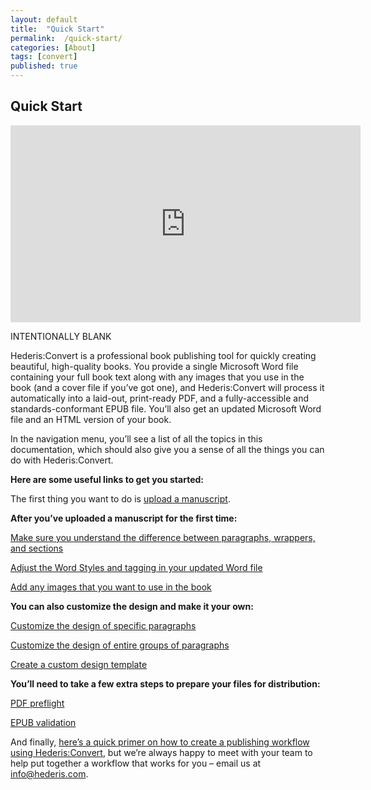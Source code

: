 ```yaml
---
layout: default
title:  "Quick Start"
permalink:  /quick-start/
categories: [About]
tags: [convert]
published: true
---
```


<section data-type="chapter" class="hsecchapter" data-hederis-type="hsecchapter" id="quick-start" data-pi-attrs="id&#xA0;: quick-start; data-tags: convert;" role="doc-chapter" data-tags="convert" data-author-name=" " data-book-title=" " title="Quick Start"><h1 data-hederis-type="hblkchaptitle" class="hblkchaptitle" id="pe6dE8HLe">Quick Start</h1><iframe width="560" height="315" src="https://www.youtube.com/embed/vyuVLK4JIkg" frameborder="0" allow="accelerometer;" autoplay="" encrypted-media="" gyroscope="" picture-in-picture="" allowfullscreen="" id="pj1xOBWTR"></iframe><p data-embedded-html="true" id="p9tw2f12H">INTENTIONALLY BLANK</p><p class="hblkp" data-hederis-type="hblkp" id="pyYPX7r2O">Hederis:Convert is a professional book publishing tool for quickly creating beautiful, high-quality books. You provide a single Microsoft Word file containing your full book text along with any images that you use in the book (and a cover file if you&#8217;ve got one), and Hederis:Convert will process it automatically into a laid-out, print-ready PDF, and a fully-accessible and standards-conformant EPUB file. You&#8217;ll also get an updated Microsoft Word file and an HTML version of your book.</p><p class="hblkp" data-hederis-type="hblkp" id="po2R9m9ww">In the navigation menu, you&#8217;ll see a list of all the topics in this documentation, which should also give you a sense of all the things you can do with Hederis:Convert.</p><p class="hblkp" data-hederis-type="hblkp" id="p2oxDIVQd"><strong class="hspanstrong" data-hederis-type="hspanstrong" id="pI2le4vNI">Here are some useful links to get you started:</strong></p><p class="hblkp" data-hederis-type="hblkp" id="pQq3z8iTp">The first thing you want to do is <a href="{% post_url 2020-08-18-09-UploadaManuscript %}" data-hederis-type="hspana" id="pU61B638d"><span class="Hyperlink" data-hederis-type="hspnspan" id="pIXDfROPT">upload a manuscript</span></a>.</p><p class="hblkp" data-hederis-type="hblkp" id="pF6IQQz3I"><strong class="hspanstrong" data-hederis-type="hspanstrong" id="pbWQWlBoF">After you&#8217;ve uploaded a manuscript for the first time:</strong></p><p class="hblkp" data-hederis-type="hblkp" id="p4A5Lxw6d"><a href="{% post_url 2020-08-18-11-ParagraphsWrappersSectionsandInlines %}" data-hederis-type="hspana" id="p6QCquLBj"><span class="Hyperlink" data-hederis-type="hspnspan" id="pnt0EWkC2">Make sure you understand the difference between paragraphs, wrappers, and sections</span></a></p><p class="hblkp" data-hederis-type="hblkp" id="pNdbjtTg6"><a href="{% post_url 2020-08-18-13-WorkingwithMicrosoftWord %}" data-hederis-type="hspana" id="pGgTFnxyA"><span class="Hyperlink" data-hederis-type="hspnspan" id="pMyT7ikce">Adjust the Word Styles and tagging in your updated Word file</span></a></p><p class="hblkp" data-hederis-type="hblkp" id="pifgM1OQN"><a href="{% post_url 2020-08-18-50-AddanimageinWord %}" data-hederis-type="hspana" id="pmsCoq0B5"><span class="Hyperlink" data-hederis-type="hspnspan" id="pcf9t2dpk">Add any images that you want to use in the book</span></a></p><p class="hblkp" data-hederis-type="hblkp" id="pCactBYxG"><strong class="hspanstrong" data-hederis-type="hspanstrong" id="pKyB4EZm6">You can also customize the design and make it your own:</strong></p><p class="hblkp" data-hederis-type="hblkp" id="pCXhDsfmt"><a href="{% post_url 2020-08-18-38-Customizethedesignofspecificparagraphswrappersorsections %}" data-hederis-type="hspana" id="pvQdyXNIz"><span class="Hyperlink" data-hederis-type="hspnspan" id="pDYaIi5qP">Customize the design of specific paragraphs</span></a></p><p class="hblkp" data-hederis-type="hblkp" id="p17SGyBXq"><a href="{% post_url 2020-08-18-39-Customizethedesignofanentiregroupofparagraphswrappersorsections %}" data-hederis-type="hspana" id="pCVRbVP0x"><span class="Hyperlink" data-hederis-type="hspnspan" id="pBblWxoe1">Customize the design of entire groups of paragraphs</span></a></p><p class="hblkp" data-hederis-type="hblkp" id="pTysGT6yZ"><a href="{% post_url 2020-08-18-41-Uploadacustomdesigntemplate %}" data-hederis-type="hspana" id="pc1EnGnBD"><span class="Hyperlink" data-hederis-type="hspnspan" id="pFIbaQISk">Create a custom design template</span></a></p><p class="hblkp" data-hederis-type="hblkp" id="pWKkoNyL7"><strong class="hspanstrong" data-hederis-type="hspanstrong" id="pJvxFXit7">You&#8217;ll need to take a few extra steps to prepare your files for distribution:</strong></p><p class="hblkp" data-hederis-type="hblkp" id="pMv0UuIw7"><a href="{% post_url 2020-08-18-57-PDFpreflightandprepress %}" data-hederis-type="hspana" id="pBt3ScbrW"><span class="Hyperlink" data-hederis-type="hspnspan" id="pBXlZyBxm">PDF preflight</span></a></p><p class="hblkp" data-hederis-type="hblkp" id="pg5eKo6sY"><a href="{% post_url 2020-08-18-58-EPUBValidation %}" data-hederis-type="hspana" id="pddZACXE1"><span class="Hyperlink" data-hederis-type="hspnspan" id="pcaC2xzjI">EPUB validation</span></a></p><p class="hblkp" data-hederis-type="hblkp" id="p1rkQGQ37">And finally, <a href="{% post_url 2020-08-18-04-Overview %}" data-hederis-type="hspana" id="p7cWuXp3z"><span class="Hyperlink" data-hederis-type="hspnspan" id="pW0ifRuhJ">here&#8217;s a quick primer on how to create a publishing workflow using Hederis:Convert</span></a>, but we&#8217;re always happy to meet with your team to help put together a workflow that works for you &#8211; email us at <a href="mailto:info@hederis.com" data-hederis-type="hspana" id="p5yVEVJ1X"><span class="Hyperlink" data-hederis-type="hspnspan" id="pCvOFxw5G">info@hederis.com</span></a>. </p></section>